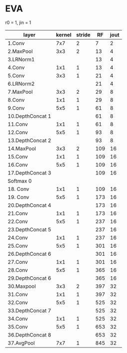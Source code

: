 # EVA

r0 = 1, jin = 1

| layer    | kernel |stride| RF | jout |
|----------|--------|------|----|------|
|1.Conv    | 7x7    |   2  |  7 |  2   |
|2.MaxPool | 3x3    |   2  | 13 |  4   |
|3.LRNorm1 |        |      | 13 |  4   |
|4.Conv    | 1x1    |   1  | 13 |  4   |
|5.Conv    | 3x3    |   1  | 21 |  4   |
|6.LRNorm2 |        |      | 21 |  4   |
|7.MaxPool | 3x3    |   2  | 29 |  8   |
|8.Conv    | 1x1    |   1  | 29 |  8   |
|9.Conv    | 5x5    |   1  | 61 |  8   |
|10.DepthConcat 1|  |      | 61 |  8   |
|11.Conv    | 1x1   |   1  | 61 |  8   |
|12.Conv   | 5x5    |   1  | 93 |  8   |
|13.DepthConcat 2|  |      | 93 |  8   |
|14.MaxPool| 3x3    |   2  |109 | 16   |
|15.Conv    | 1x1   |   1  |109 |  16  |
|16.Conv   | 5x5    |   1  |109 |  16  |
|17.DepthConcat 3|  |      |109 |  16  |
|Softmax 0|
|18. Conv  | 1x1   |  1    |109 |  16  |
|19. Conv  | 5x5   |  1    |173 |  16  |
|20.DepthConcat 4| |       |173 |  16  |
|21.Conv   | 1x1   | 1     |173 |  16  |
|22.Conv   | 5x5   | 1     |237 |  16  |
|23.DepthConcat 5| |       |237 |  16  |
|24.Conv   | 1x1   | 1     |237 |  16  |
|25.Conv   | 5x5   | 1     |301 |  16  |
|26.DepthConcat 6| |       |301 |  16  |
|27.Conv   | 1x1   | 1     |301 |  16  |
|28.Conv   | 5x5   | 1     |365 |  16  |
|29.DepthConcat 6| |       |365 |  16  |
|30.Maxpool| 3x3   |  2    |397 |  32  |
|31.Conv   | 1x1   |  1    |397 |  32  |
|32.Conv   | 5x5   |  1    |525 |  32  |
|33.DepthConcat 7| |       |525 |  32  |
|34.Conv   | 1x1   |  1    |525 |  32  |
|35.Conv   | 5x5   |  1    |653 |  32  |
|36.DepthConcat 8| |       |653 |  32  |
|37.AvgPool| 7x7   |  1    |845 |  32  |

